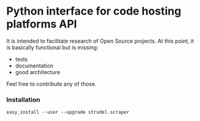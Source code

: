 # Python interface for code hosting platforms API

It is intended to facilitate research of Open Source projects.
At this point, it is basically functional but is missing:

- tests
- documentation
- good architecture

Feel free to contribute any of those.

### Installation

    easy_install --user --upgrade strudel.scraper

